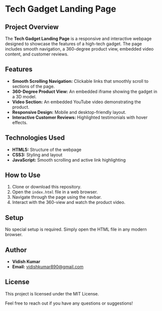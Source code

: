 # Tech Gadget Landing Page

## Project Overview
The **Tech Gadget Landing Page** is a responsive and interactive webpage designed to showcase the features of a high-tech gadget. The page includes smooth navigation, a 360-degree product view, embedded video content, and customer reviews.

## Features
- **Smooth Scrolling Navigation:** Clickable links that smoothly scroll to sections of the page.
- **360-Degree Product View:** An embedded iframe showing the gadget in a 3D model.
- **Video Section:** An embedded YouTube video demonstrating the product.
- **Responsive Design:** Mobile and desktop-friendly layout.
- **Interactive Customer Reviews:** Highlighted testimonials with hover effects.

## Technologies Used
- **HTML5:** Structure of the webpage
- **CSS3:** Styling and layout
- **JavaScript:** Smooth scrolling and active link highlighting

## How to Use
1. Clone or download this repository.
2. Open the `index.html` file in a web browser.
3. Navigate through the page using the navbar.
4. Interact with the 360-view and watch the product video.

## Setup
No special setup is required. Simply open the HTML file in any modern browser.

## Author
- **Vidish Kumar**
- **Email:** vidishkumar890@gmail.com
## License
This project is licensed under the MIT License.

Feel free to reach out if you have any questions or suggestions!
